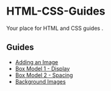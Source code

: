 # HTML-CSS-Guides
Your place for HTML and CSS guides .
 
## Guides
* [Adding an Image](images.md)
* [Box Model 1 - Display](display.md)
* [Box Model 2 - Spacing](spacing.md)
* [Background Images](backgrounds.md)
